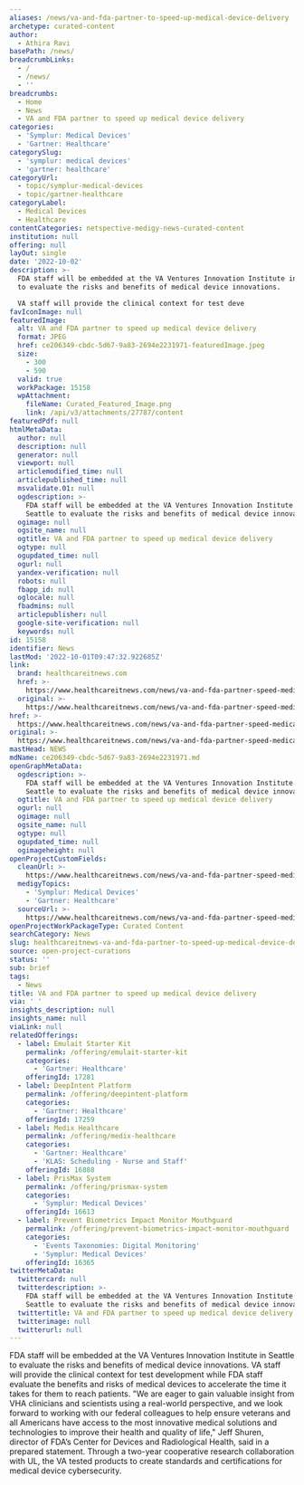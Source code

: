 ```yaml
---
aliases: /news/va-and-fda-partner-to-speed-up-medical-device-delivery
archetype: curated-content
author:
  - Athira Ravi
basePath: /news/
breadcrumbLinks:
  - /
  - /news/
  - ''
breadcrumbs:
  - Home
  - News
  - VA and FDA partner to speed up medical device delivery
categories:
  - 'Symplur: Medical Devices'
  - 'Gartner: Healthcare'
categorySlug:
  - 'symplur: medical devices'
  - 'gartner: healthcare'
categoryUrl:
  - topic/symplur-medical-devices
  - topic/gartner-healthcare
categoryLabel:
  - Medical Devices
  - Healthcare
contentCategories: netspective-medigy-news-curated-content
institution: null
offering: null
layOut: single
date: '2022-10-02'
description: >-
  FDA staff will be embedded at the VA Ventures Innovation Institute in Seattle
  to evaluate the risks and benefits of medical device innovations.

  VA staff will provide the clinical context for test deve
favIconImage: null
featuredImage:
  alt: VA and FDA partner to speed up medical device delivery
  format: JPEG
  href: ce206349-cbdc-5d67-9a83-2694e2231971-featuredImage.jpeg
  size:
    - 300
    - 590
  valid: true
  workPackage: 15158
  wpAttachment:
    fileName: Curated_Featured_Image.png
    link: /api/v3/attachments/27787/content
featuredPdf: null
htmlMetaData:
  author: null
  description: null
  generator: null
  viewport: null
  articlemodified_time: null
  articlepublished_time: null
  msvalidate.01: null
  ogdescription: >-
    FDA staff will be embedded at the VA Ventures Innovation Institute in
    Seattle to evaluate the risks and benefits of medical device innovations.
  ogimage: null
  ogsite_name: null
  ogtitle: VA and FDA partner to speed up medical device delivery
  ogtype: null
  ogupdated_time: null
  ogurl: null
  yandex-verification: null
  robots: null
  fbapp_id: null
  oglocale: null
  fbadmins: null
  articlepublisher: null
  google-site-verification: null
  keywords: null
id: 15158
identifier: News
lastMod: '2022-10-01T09:47:32.922685Z'
link:
  brand: healthcareitnews.com
  href: >-
    https://www.healthcareitnews.com/news/va-and-fda-partner-speed-medical-device-delivery
  original: >-
    https://www.healthcareitnews.com/news/va-and-fda-partner-speed-medical-device-delivery
href: >-
  https://www.healthcareitnews.com/news/va-and-fda-partner-speed-medical-device-delivery
original: >-
  https://www.healthcareitnews.com/news/va-and-fda-partner-speed-medical-device-delivery
mastHead: NEWS
mdName: ce206349-cbdc-5d67-9a83-2694e2231971.md
openGraphMetaData:
  ogdescription: >-
    FDA staff will be embedded at the VA Ventures Innovation Institute in
    Seattle to evaluate the risks and benefits of medical device innovations.
  ogtitle: VA and FDA partner to speed up medical device delivery
  ogurl: null
  ogimage: null
  ogsite_name: null
  ogtype: null
  ogupdated_time: null
  ogimageheight: null
openProjectCustomFields:
  cleanUrl: >-
    https://www.healthcareitnews.com/news/va-and-fda-partner-speed-medical-device-delivery
  medigyTopics:
    - 'Symplur: Medical Devices'
    - 'Gartner: Healthcare'
  sourceUrl: >-
    https://www.healthcareitnews.com/news/va-and-fda-partner-speed-medical-device-delivery
openProjectWorkPackageType: Curated Content
searchCategory: News
slug: healthcareitnews-va-and-fda-partner-to-speed-up-medical-device-delivery
source: open-project-curations
status: ''
sub: brief
tags:
  - News
title: VA and FDA partner to speed up medical device delivery
via: ' '
insights_description: null
insights_name: null
viaLink: null
relatedOfferings:
  - label: Emulait Starter Kit
    permalink: /offering/emulait-starter-kit
    categories:
      - 'Gartner: Healthcare'
    offeringId: 17281
  - label: DeepIntent Platform
    permalink: /offering/deepintent-platform
    categories:
      - 'Gartner: Healthcare'
    offeringId: 17259
  - label: Medix Healthcare
    permalink: /offering/medix-healthcare
    categories:
      - 'Gartner: Healthcare'
      - 'KLAS: Scheduling - Nurse and Staff'
    offeringId: 16888
  - label: PrisMax System
    permalink: /offering/prismax-system
    categories:
      - 'Symplur: Medical Devices'
    offeringId: 16613
  - label: Prevent Biometrics Impact Monitor Mouthguard
    permalink: /offering/prevent-biometrics-impact-monitor-mouthguard
    categories:
      - 'Events Taxonomies: Digital Monitoring'
      - 'Symplur: Medical Devices'
    offeringId: 16365
twitterMetaData:
  twittercard: null
  twitterdescription: >-
    FDA staff will be embedded at the VA Ventures Innovation Institute in
    Seattle to evaluate the risks and benefits of medical device innovations.
  twittertitle: VA and FDA partner to speed up medical device delivery
  twitterimage: null
  twitterurl: null
---
```

<p>FDA staff will be embedded at the VA Ventures Innovation Institute in Seattle to evaluate the risks and benefits of medical device innovations.
VA staff will provide the clinical context for test development while FDA staff evaluate the benefits and risks of medical devices to accelerate the time it takes for them to reach patients.
"We are eager to gain valuable insight from VHA clinicians and scientists using a real-world perspective, and we look forward to working with our federal colleagues to help ensure veterans and all Americans have access to the most innovative medical solutions and technologies to improve their health and quality of life," Jeff Shuren, director of FDA’s Center for Devices and Radiological Health, said in a prepared statement. Through a two-year cooperative research collaboration with UL, the VA tested products to create standards and certifications for medical device cybersecurity.</p>